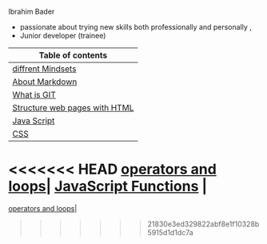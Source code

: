 Ibrahim Bader 
- passionate about trying new skills both professionally and personally ,
- Junior developer (trainee)




Table of contents |
------------ | 
[diffrent Mindsets](mindset) |
[About Markdown](markdown) |
[What is GIT](git) |
[Structure web pages with HTML](htmlread)|
[Java Script](jscrip)|
[CSS](csslanguage)|
<<<<<<< HEAD
[operators and loops](loops)|
[ JavaScript Functions](projava) |
=======
[operators and loops](loops)|
>>>>>>> 21830e3ed329822abf8e1f10328b5915d1d1dc7a
